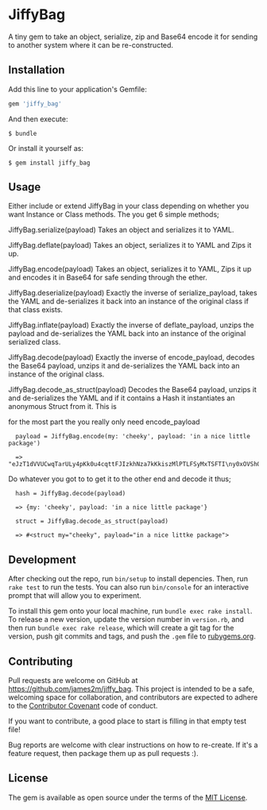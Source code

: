 # JiffyBag

A tiny gem to take an object, serialize, zip and Base64 encode it for sending to another system where it can be re-constructed.

## Installation

Add this line to your application's Gemfile:

```ruby
gem 'jiffy_bag'
```

And then execute:

    $ bundle

Or install it yourself as:

    $ gem install jiffy_bag

## Usage
Either include or extend JiffyBag in your class depending on whether you want Instance or Class methods. The you get 6 simple methods;

  JiffyBag.serialize(payload)
    Takes an object and serializes it to YAML.

  JiffyBag.deflate(payload)
    Takes an object, serializes it to YAML and Zips it up.

  JiffyBag.encode(payload)
    Takes an object, serializes it to YAML, Zips it up and encodes it in Base64 for safe sending through the ether.

  JiffyBag.deserialize(payload)
    Exactly the inverse of serialize_payload, takes the YAML and de-serializes it back into an instance of the original class if that class exists.

  JiffyBag.inflate(payload)
    Exactly the inverse of deflate_payload, unzips the payload and de-serializes the YAML back into an instance of the original serialized class.

  JiffyBag.decode(payload)
    Exactly the inverse of encode_payload, decodes the Base64 payload, unzips it and de-serializes the YAML back into an instance of the original class.

  JiffyBag.decode_as_struct(payload)
    Decodes the Base64 payload, unzips it and de-serializes the YAML and if it contains a Hash it instantiates an anonymous Struct from it. This is

  for the most part the you really only need encode_payload

      payload = JiffyBag.encode(my: 'cheeky', payload: 'in a nice little package')

      => "eJzT1dVVUCwqTarULy4pKk0u4cqttFJIzkhNza7kKkiszMlPTLFSyMxTSFTI\ny0xOVShOTEtVKEhMzk5MT+UCAF+4FDw=\n"

  Do whatever you got to to get it to the other end and decode it thus;

      hash = JiffyBag.decode(payload)

      => {my: 'cheeky', payload: 'in a nice little package'}

      struct = JiffyBag.decode_as_struct(payload)

      => #<struct my="cheeky", payload="in a nice littke package">

## Development

After checking out the repo, run `bin/setup` to install depencies. Then, run `rake test` to run the tests. You can also run `bin/console` for an interactive prompt that will allow you to experiment.

To install this gem onto your local machine, run `bundle exec rake install`. To release a new version, update the version number in `version.rb`, and then run `bundle exec rake release`, which will create a git tag for the version, push git commits and tags, and push the `.gem` file to [rubygems.org](https://rubygems.org).

## Contributing

Pull requests are welcome on GitHub at https://github.com/james2m/jiffy_bag. This project is intended to be a safe, welcoming space for collaboration, and contributors are expected to adhere to the [Contributor Covenant](http://contributor-covenant.org) code of conduct.

If you want to contribute, a good place to start is filling in that empty test file!

Bug reports are welcome with clear instructions on how to re-create. If it's a feature request, then package them up as pull requests :).

## License

The gem is available as open source under the terms of the [MIT License](http://opensource.org/licenses/MIT).

